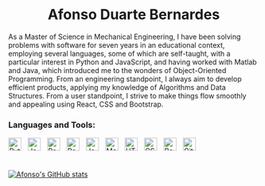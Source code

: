 <div align="center"> <h1> Afonso Duarte Bernardes </h1></div>

<p> As a Master of Science in Mechanical Engineering, I have been solving problems with software for seven years in an educational context, employing several languages, some of which are self-taught, with a particular interest in Python and JavaScript, and having worked with Matlab and Java, which introduced me to the wonders of Object-Oriented Programming. From an engineering standpoint, I always aim to develop efficient products, applying my knowledge of Algorithms and Data Structures. From a user standpoint, I strive to make things flow smoothly and appealing using React, CSS and Bootstrap.</p>


### Languages and Tools:

<img align="left" alt="Python" width="26px" src="https://cdn.jsdelivr.net/gh/devicons/devicon/icons/python/python-original.svg" style="padding-right:10px;" />
<img align="left" alt="JavaScript" width="26px" src="https://cdn.jsdelivr.net/gh/devicons/devicon/icons/javascript/javascript-original.svg" style="padding-right:10px;" />
<img align="left" alt="React" width="26px" src="https://cdn.jsdelivr.net/gh/devicons/devicon/icons/react/react-original.svg" style="padding-right:10px;" />
<img align="left" alt="PostgreSQL" width="26px" src="https://cdn.jsdelivr.net/gh/devicons/devicon/icons/postgresql/postgresql-original.svg" style="padding-right:10px;" />
<img align="left" alt="Java" width="26px" src="https://cdn.jsdelivr.net/gh/devicons/devicon/icons/java/java-original.svg" style="padding-right:10px;" />
<img align="left" alt="Matlab" width="26px" src="https://cdn.jsdelivr.net/gh/devicons/devicon/icons/matlab/matlab-original.svg" style="padding-right:10px;" />
<img align="left" alt="HTML5" width="26px" src="https://cdn.jsdelivr.net/gh/devicons/devicon/icons/html5/html5-original.svg" style="padding-right:10px;" />
<img align="left" alt="CSS3" width="26px" src="https://cdn.jsdelivr.net/gh/devicons/devicon/icons/css3/css3-original.svg" style="padding-right:10px;" />
<img align="left" alt="Bootstrap" width="26px" src="https://cdn.jsdelivr.net/gh/devicons/devicon/icons/bootstrap/bootstrap-original.svg" style="padding-right:10px;" />
<img align="left" alt="Git" width="26px" src="https://cdn.jsdelivr.net/gh/devicons/devicon/icons/git/git-original.svg" style="padding-right:10px;" />

<br />
<br />
<br />

[![Afonso's GitHub stats](https://github-readme-stats.vercel.app/api?username=AfonsoBernardes&show_icons=true&theme=dark)](https://github.com/anuraghazra/github-readme-stats)

<br />

[linkedin]: www.linkedin.com/in/afonso-bernardes
[goodreads]: https://www.goodreads.com/afonso_bernardes
